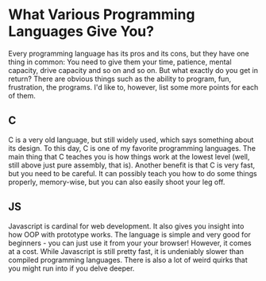 # What Various Programming Languages Give You?
Every programming language has its pros and its cons, but they have
one thing in common: You need to give them your time, patience, mental
capacity, drive capacity and so on and so on. But what exactly do you
get in return? There are obvious things such as the ability to program,
fun, frustration, the programs. I'd like to, however, list some more
points for each of them.

## C 
C is a very old language,
but still widely used, which says something about its design. To this day,
C is one of my favorite programming languages. The main thing that C teaches
you is how things work at the lowest level (well, still above just pure assembly,
that is). Another benefit is that C is very fast, but you need to be careful.
It can possibly teach you how to do some things properly, memory-wise, but you
can also easily shoot your leg off.

## JS
Javascript is cardinal for web development. It also gives you insight into
how OOP with prototype works. The language is simple and very good for beginners -
you can just use it from your your browser! However, it comes at a cost. While
Javascript is still pretty fast, it is undeniably slower than compiled programming
languages. There is also a lot of weird quirks that you might run into if you
delve deeper.
